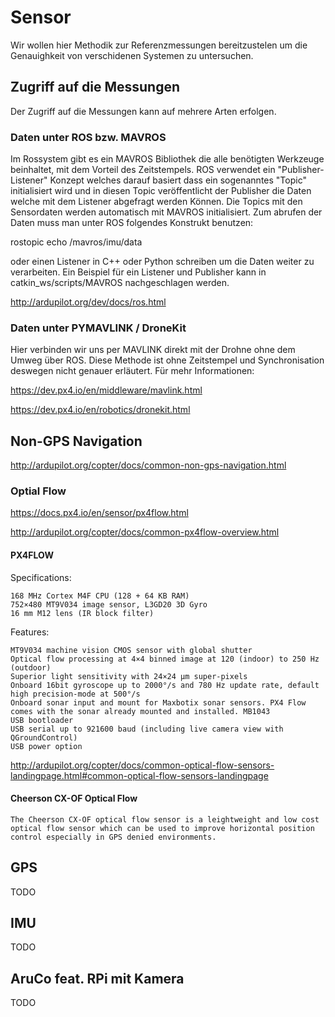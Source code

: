 # Sensor
Wir wollen hier Methodik zur Referenzmessungen bereitzustelen um die Genauighkeit von verschidenen Systemen zu untersuchen.
## Zugriff auf die Messungen
Der Zugriff auf die Messungen kann auf mehrere Arten erfolgen. 
### Daten unter ROS bzw. MAVROS
Im Rossystem gibt es ein MAVROS Bibliothek die alle benötigten Werkzeuge beinhaltet, mit dem Vorteil des Zeitstempels.
ROS verwendet ein "Publisher-Listener" Konzept welches darauf basiert dass ein sogenanntes "Topic" initialisiert wird und in diesen Topic veröffentlicht der Publisher die Daten welche mit dem Listener abgefragt werden Können. Die Topics mit den Sensordaten werden automatisch mit MAVROS initialisiert. Zum abrufen der Daten muss man unter ROS folgendes Konstrukt benutzen:

rostopic echo /mavros/imu/data

oder einen Listener in C++ oder Python schreiben um die Daten weiter zu verarbeiten. Ein Beispiel für ein Listener und Publisher kann in catkin_ws/scripts/MAVROS nachgeschlagen werden.

http://ardupilot.org/dev/docs/ros.html
### Daten unter PYMAVLINK / DroneKit
Hier verbinden wir uns per MAVLINK direkt mit der Drohne ohne dem Umweg über ROS. Diese Methode ist ohne Zeitstempel und Synchronisation deswegen nicht genauer erläutert. Für mehr Informationen:

https://dev.px4.io/en/middleware/mavlink.html

https://dev.px4.io/en/robotics/dronekit.html
## Non-GPS Navigation
http://ardupilot.org/copter/docs/common-non-gps-navigation.html
### Optial Flow
https://docs.px4.io/en/sensor/px4flow.html

http://ardupilot.org/copter/docs/common-px4flow-overview.html

#### PX4FLOW

Specifications:

    168 MHz Cortex M4F CPU (128 + 64 KB RAM)
    752×480 MT9V034 image sensor, L3GD20 3D Gyro
    16 mm M12 lens (IR block filter)

Features:

    MT9V034 machine vision CMOS sensor with global shutter
    Optical flow processing at 4×4 binned image at 120 (indoor) to 250 Hz (outdoor)
    Superior light sensitivity with 24×24 μm super-pixels
    Onboard 16bit gyroscope up to 2000°/s and 780 Hz update rate, default high precision-mode at 500°/s
    Onboard sonar input and mount for Maxbotix sonar sensors. PX4 Flow comes with the sonar already mounted and installed. MB1043
    USB bootloader
    USB serial up to 921600 baud (including live camera view with QGroundControl)
    USB power option


http://ardupilot.org/copter/docs/common-optical-flow-sensors-landingpage.html#common-optical-flow-sensors-landingpage

#### Cheerson CX-OF Optical Flow
    The Cheerson CX-OF optical flow sensor is a leightweight and low cost optical flow sensor which can be used to improve horizontal position control especially in GPS denied environments.
## GPS
TODO
## IMU
TODO
## AruCo feat. RPi mit Kamera
TODO
